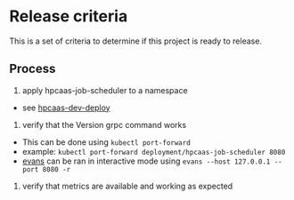 # Release criteria
This is a set of criteria to determine if this project is ready to release.

## Process
1. apply hpcaas-job-scheduler to a namespace
  * see [hpcaas-dev-deploy](https://github.com/hpe-hcss/hpcaas-dev-deploy)
1. verify that the Version grpc command works
  * This can be done using `kubectl port-forward`
  * example: `kubectl port-forward deployment/hpcaas-job-scheduler 8080`
  * [evans](https://github.com/ktr0731/evans) can be ran in interactive mode using `evans --host 127.0.0.1 --port 8080 -r`
1. verify that metrics are available and working as expected
